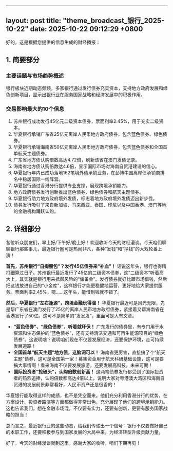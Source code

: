 
--- 
layout: post
title: "theme_broadcast_银行_2025-10-22"
date: 2025-10-22 09:12:29 +0800
--- 

好的，这是根据您提供的信息生成的财经播报：

## 1. 简要部分

### 主要话题与市场趋势概述

银行板块近期动态频频，多家银行通过发行债券充实资本，支持地方政府发展和绿色创新项目，显示出银行业在服务国家战略和经济发展中的积极作用。

### 交易影响最大的10个信息

1.  苏州银行成功发行45亿元二级资本债券，票面利率2.45%，用于充实二级资本。
2.  华夏银行承销广东省25亿元离岸人民币地方政府债券，包含蓝色债券、绿色债券。
3.  华夏银行承销海南省50亿元离岸人民币地方政府债券，包含蓝色债券和全国首单航天主题债券。
4.  广东省地方债认购倍数高达4.72倍，刷新该省在澳门发债记录。
5.  海南省地方债认购倍数达4.6倍，显示国际市场对海南自贸港建设的信心。
6.  华夏银行年内已成功落地162笔境外债承销业务，在彭博中国离岸债承销商排名中稳居国际一线阵营。
7.  华夏银行通过香港分行提供专业支撑，展现跨境承销能力。
8.  地方政府债券发行创新推出蓝色债券、绿色债券和航天主题债券。
9.  华夏银行助力地方政府境外发债，标志着地方政府境外发债迈出新步伐。
10. 债券发行吸引了来自新加坡、马来西亚、泰国、印尼以及中国香港、澳门等地的金融机构踊跃认购。

## 2. 详细部分

各位听众朋友们，早上好/下午好/晚上好！欢迎收听今天的财经漫谈。今天咱们聊聊银行那些事儿，最近银行圈可是热闹非凡，各种“发钱”和“挣钱”的大戏轮番上演！

**首先，苏州银行“自掏腰包”？发行45亿债券来“补血”！** 话说这年头，银行也得精打细算过日子。苏州银行最近发行了45亿的二级资本债券，这“二级资本”听着高大上，其实就是银行用来抵御风险的“储备金”。发行债券就好比跟市场借钱，然后把这钱放进自己的“小金库”，这样银行才能更稳健地运营，更好地给大家提供服务。票面利率2.45%，嗯……这年头，能借到钱就不错了。

**然后，华夏银行“左右逢源”，跨境金融玩得溜！** 华夏银行最近可是风光无限，先是帮广东省在澳门发行了25亿的离岸人民币地方政府债券，紧接着又帮海南省在香港发行了50亿。这可不是简单的“发发发”，里面可是大有文章。

*   **“蓝色债券”、“绿色债券”，听着就环保！** 广东发行的债券里，有专门用于水资源和生态保护的“蓝色债券”，还有支持清洁交通和可再生能源项目的“绿色债券”。这说明啥？说明咱们现在不仅要发展经济，还要保护环境，走可持续发展道路！
*   **全国首单“航天主题”地方债，这脑洞可以！** 海南省更厉害，直接搞了个“航天主题”债券，这可是全国第一家！募集资金用于航天科研基础设施，这可是要搞大事情啊！看来海南不仅要发展旅游，还要发展高科技，未来可期！
*   **国际投资者“抢破头”，认购倍数创新高！** 这两笔债券发行都受到了国际投资者的热烈追捧，认购倍数都高达4倍以上，说明大家对粤港澳大湾区和海南自贸港的发展前景非常看好，人民币资产还是很香的！

华夏银行能取得这样的成绩，也不是凭空而来。他们充分利用香港分行的优势，在方案设计、投资者路演等方面都做得非常出色，充分展现了他们的跨境承销能力。这也告诉我们，想在金融市场混，不仅要有实力，还要有创新，更要有服务国家战略的担当！

总而言之，最近银行业的这些动态，给我们传递出一个信号：银行不仅要做好自己的本职工作，还要积极参与到国家发展的大局中来，为经济转型升级贡献力量。

好了，今天的财经漫谈就到这里，感谢大家的收听，咱们下期再见！